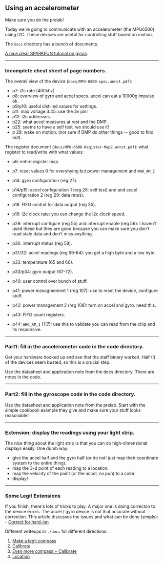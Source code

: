 ## Using an accelerometer

Make sure you do the prelab!

Today we're going to communicate with an accelerometer (the  MPU6500)
using I2C.   These devices are useful for controlling stuff based
on motion.

The `docs` directory has a bunch of documents.

[A nice clear SPARKFUN tutorial on gyros](https://learn.sparkfun.com/tutorials/gyroscope/all).

---------------------------------------------------------------------------
### Incomplete cheat sheet of page numbers.

The overall view of the device (`docs/MPU-6500-spec.annot.pdf`): 
  - p7: i2c rate (400khz)
  - p8: overview of gyro and accel specs.  accel can eat a 10000g impulse ok.
  - p9/p10: useful distilled values for settings.
  - p11: max voltage 3.45: use the 3v pin!
  - p12: i2c addresses.
  - p22: what accel measures at rest and the DMP.
  - p25: seems to have a self test.  we should use it!
  - p 29: wake on motion.  (not sure if DMP do other things -- good to find out).
  

The register document (`docs/MPU-6500-Register-Map2.annot.pdf`): 
what register to read/write with what values:

  - p6: entire register map.
  - p7: reset values 0 for everyhying but power management and `WHO_AM_I`
  - p14: gyro configuration (reg 27).
  - p14/p15: accel configuration 1 (reg 28: self test) 
        and and accel configuration 2 (reg 29: data rates).
  - p18: FIFO control for data output (reg 35).
  - p19: i2c clock rate: you can change the i2c clock speed.
  - p29: interrupt configure (reg 55) and interrupt enable (reg 56): I haven't
    used these but they are good because you can make sure you don't read
    stale data and don't miss anything.
  - p30: interrupt status (reg 58).
  - p31/32: accel readings (reg 59-64): you get a high byte and a low byte.
  - p33: temperature (65 and 66).

  - p33/p34: gyro output (67-72).
  - p40: user control over bunch of stuff.
  - p41: power managmement 1 (reg 107): use to reset the device, configure stuff.
  - p42: power management 2 (reg 108): turn on accel and gyro.  need this.
  - p43: FIFO count registers.
  - p44: `WHO_AM_I` (117): use this to validate you can read from the chip and its
    responsive.
    
  

---------------------------------------------------------------------------
### Part1: fill in the accelerometer code in the code directory.

Get your hardware hooked up and see that the staff binary worked.
Half (!) of the devices seem busted, so this is a crucial step.

Use the datasheet and application note from the docs directory.
There are notes in the code.

---------------------------------------------------------------------------
### Part2: fill in the gyroscope code in the code directory.

Use the datasheet and application note from the prelab.  Start with
the simple cookbook example they give and make sure your stuff looks
reasonable!

---------------------------------------------------------------------------
### Extension: display the readings using your light strip.

The nice thing about the light strip is that you can do high-dimensional displays easily.
One dumb way:
   - give the accel half and the gyro half (or do not!  just map their coordinate system
     to the entire thing).
   - map the 3-d point of each reading to a location.
   - map the velocity of the point (or the accel, no pun) to a color.
   - display!

---------------------------------------------------------------------------
### Some Legit Extensions

If you finish, there's lots of tricks to play.  A major one is doing correcton to 
the device errors.  The accel / gyro device is not that accurate without correction.  This 
article discusses the issues and what can be done (simply):
    - [Correct for hard-ion](https://www.fierceelectronics.com/components/compensating-for-tilt-hard-iron-and-soft-iron-effects)

Different writeups in `./docs` for different directions:
   1. [Make a legit compass](./docs/AN203_Compass_Heading_Using_Magnetometers.pdf)
   2. [Calibrate](./docs/AN4246.pdf)
   3. [Even more compass + Calibrate](./docs/AN4248.pdf)
   4. [Location](./docs/madgewick-estimate.pdf)
